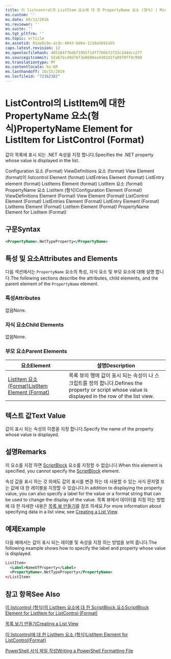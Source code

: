 ```yaml
---
title: 이 listcontrol의 ListItem 요소에 대 한 PropertyName 요소 (형식) | Microsoft Docs
ms.custom: ''
ms.date: 09/13/2016
ms.reviewer: ''
ms.suite: ''
ms.tgt_pltfrm: ''
ms.topic: article
ms.assetid: 01ae8cbe-acdc-4043-bd6e-1118a5691a55
caps.latest.revision: 12
ms.openlocfilehash: 405184f7bdbf1955f1df7766bf2723c244dcc27f
ms.sourcegitcommit: 52a67bcd9d7bf3e8600ea4302d1fa8970ff9c998
ms.translationtype: MT
ms.contentlocale: ko-KR
ms.lasthandoff: 10/15/2019
ms.locfileid: "72362382"
---
```

# <a name="propertyname-element-for-listitem-for-listcontrol-format"></a><span data-ttu-id="d8ed7-102">ListControl의 ListItem에 대한 PropertyName 요소(형식)</span><span class="sxs-lookup"><span data-stu-id="d8ed7-102">PropertyName Element for ListItem for ListControl (Format)</span></span>

<span data-ttu-id="d8ed7-103">값이 목록에 표시 되는 .NET 속성을 지정 합니다.</span><span class="sxs-lookup"><span data-stu-id="d8ed7-103">Specifies the .NET property whose value is displayed in the list.</span></span>

<span data-ttu-id="d8ed7-104">Configuration 요소 (Format) ViewDefinitions 요소 (format) View Element (format)이 listcontrol Element (format) ListEntries Element (format) ListEntry element (format) ListItems Element (format) ListItem 요소 (format) PropertyName 요소 ListItem (형식)</span><span class="sxs-lookup"><span data-stu-id="d8ed7-104">Configuration Element (Format) ViewDefinitions Element (Format) View Element (Format) ListControl Element (Format) ListEntries Element (Format) ListEntry Element (Format) ListItems Element (Format) ListItem Element (Format) PropertyName Element for ListItem (Format)</span></span>

## <a name="syntax"></a><span data-ttu-id="d8ed7-105">구문</span><span class="sxs-lookup"><span data-stu-id="d8ed7-105">Syntax</span></span>

```xml
<PropertyName>.NetTypeProperty</PropertyName>
```

## <a name="attributes-and-elements"></a><span data-ttu-id="d8ed7-106">특성 및 요소</span><span class="sxs-lookup"><span data-stu-id="d8ed7-106">Attributes and Elements</span></span>

<span data-ttu-id="d8ed7-107">다음 섹션에서는 `PropertyName` 요소의 특성, 자식 요소 및 부모 요소에 대해 설명 합니다.</span><span class="sxs-lookup"><span data-stu-id="d8ed7-107">The following sections describe the attributes, child elements, and the parent element of the `PropertyName` element.</span></span>

### <a name="attributes"></a><span data-ttu-id="d8ed7-108">특성</span><span class="sxs-lookup"><span data-stu-id="d8ed7-108">Attributes</span></span>

<span data-ttu-id="d8ed7-109">없음</span><span class="sxs-lookup"><span data-stu-id="d8ed7-109">None.</span></span>

### <a name="child-elements"></a><span data-ttu-id="d8ed7-110">자식 요소</span><span class="sxs-lookup"><span data-stu-id="d8ed7-110">Child Elements</span></span>

<span data-ttu-id="d8ed7-111">없음</span><span class="sxs-lookup"><span data-stu-id="d8ed7-111">None.</span></span>

### <a name="parent-elements"></a><span data-ttu-id="d8ed7-112">부모 요소</span><span class="sxs-lookup"><span data-stu-id="d8ed7-112">Parent Elements</span></span>

|<span data-ttu-id="d8ed7-113">요소</span><span class="sxs-lookup"><span data-stu-id="d8ed7-113">Element</span></span>|<span data-ttu-id="d8ed7-114">설명</span><span class="sxs-lookup"><span data-stu-id="d8ed7-114">Description</span></span>|
|-------------|-----------------|
|[<span data-ttu-id="d8ed7-115">ListItem 요소 (Format)</span><span class="sxs-lookup"><span data-stu-id="d8ed7-115">ListItem Element (Format)</span></span>](./listitem-element-for-listitems-for-listcontrol-format.md)|<span data-ttu-id="d8ed7-116">목록 뷰의 행에 값이 표시 되는 속성이 나 스크립트를 정의 합니다.</span><span class="sxs-lookup"><span data-stu-id="d8ed7-116">Defines the property or script whose value is displayed in the row of the list view.</span></span>|

## <a name="text-value"></a><span data-ttu-id="d8ed7-117">텍스트 값</span><span class="sxs-lookup"><span data-stu-id="d8ed7-117">Text Value</span></span>

<span data-ttu-id="d8ed7-118">값이 표시 되는 속성의 이름을 지정 합니다.</span><span class="sxs-lookup"><span data-stu-id="d8ed7-118">Specify the name of the property whose value is displayed.</span></span>

## <a name="remarks"></a><span data-ttu-id="d8ed7-119">설명</span><span class="sxs-lookup"><span data-stu-id="d8ed7-119">Remarks</span></span>

<span data-ttu-id="d8ed7-120">이 요소를 지정 하면 [ScriptBlock](./scriptblock-element-for-listitem-for-listcontrol-format.md) 요소를 지정할 수 없습니다.</span><span class="sxs-lookup"><span data-stu-id="d8ed7-120">When this element is specified, you cannot specify the [ScriptBlock](./scriptblock-element-for-listitem-for-listcontrol-format.md) element.</span></span>

<span data-ttu-id="d8ed7-121">속성 값을 표시 하는 것 외에도 값의 표시를 변경 하는 데 사용할 수 있는 서식 문자열 또는 값에 대 한 레이블을 지정할 수 있습니다.</span><span class="sxs-lookup"><span data-stu-id="d8ed7-121">In addition to displaying the property value, you can also specify a label for the value or a format string that can be used to change the display of the value.</span></span> <span data-ttu-id="d8ed7-122">목록 뷰에서 데이터를 지정 하는 방법에 대 한 자세한 내용은 [목록 뷰 만들기](./creating-a-list-view.md)를 참조 하세요.</span><span class="sxs-lookup"><span data-stu-id="d8ed7-122">For more information about specifying data in a list view, see [Creating a List View](./creating-a-list-view.md).</span></span>

## <a name="example"></a><span data-ttu-id="d8ed7-123">예제</span><span class="sxs-lookup"><span data-stu-id="d8ed7-123">Example</span></span>

<span data-ttu-id="d8ed7-124">다음 예에서는 값이 표시 되는 레이블 및 속성을 지정 하는 방법을 보여 줍니다.</span><span class="sxs-lookup"><span data-stu-id="d8ed7-124">The following example shows how to specify the label and property whose value is displayed.</span></span>

```xml
ListItem>
  <Label>NameOfProperty</Label>
  <PropertyName>.NetTypeProperty</PropertyName>
</ListItem>

```

## <a name="see-also"></a><span data-ttu-id="d8ed7-125">참고 항목</span><span class="sxs-lookup"><span data-stu-id="d8ed7-125">See Also</span></span>

[<span data-ttu-id="d8ed7-126">이 listcontrol (형식)의 ListItem 요소에 대 한 ScriptBlock 요소</span><span class="sxs-lookup"><span data-stu-id="d8ed7-126">ScriptBlock Element for ListItem for ListControl (Format)</span></span>](./scriptblock-element-for-listitem-for-listcontrol-format.md)

[<span data-ttu-id="d8ed7-127">목록 보기 만들기</span><span class="sxs-lookup"><span data-stu-id="d8ed7-127">Creating a List View</span></span>](./creating-a-list-view.md)

[<span data-ttu-id="d8ed7-128">이 listcontrol에 대 한 ListItem 요소 (형식)</span><span class="sxs-lookup"><span data-stu-id="d8ed7-128">ListItem Element for ListControl(Format)</span></span>](./listitem-element-for-listitems-for-listcontrol-format.md)

[<span data-ttu-id="d8ed7-129">PowerShell 서식 파일 작성</span><span class="sxs-lookup"><span data-stu-id="d8ed7-129">Writing a PowerShell Formatting File</span></span>](./writing-a-powershell-formatting-file.md)
